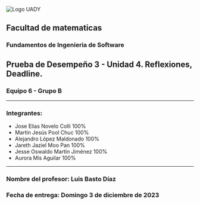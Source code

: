 ![Logo UADY](https://cdn.shopify.com/s/files/1/0536/1618/1433/files/uady-libreria-05.png?height=628&pad_color=ffffff&v=1617163791&width=1200)
## Facultad de matematicas
### Fundamentos de Ingenieria de Software
## Prueba de Desempeño 3 - Unidad 4. Reflexiones, Deadline.
### Equipo 6 - Grupo B

***

### Integrantes:
* Jose Elias Novelo Colli 100%
* Martín Jesús Pool Chuc 100%
* Alejandro López Maldonado 100%
* Jareth Jaziel Moo Pan 100%
* Jesse Oswaldo Martín Jiménez 100%
* Aurora Mis Aguilar 100%

***

### Nombre del profesor:  Luis Basto Díaz
### Fecha de entrega: Domingo 3 de diciembre de 2023
